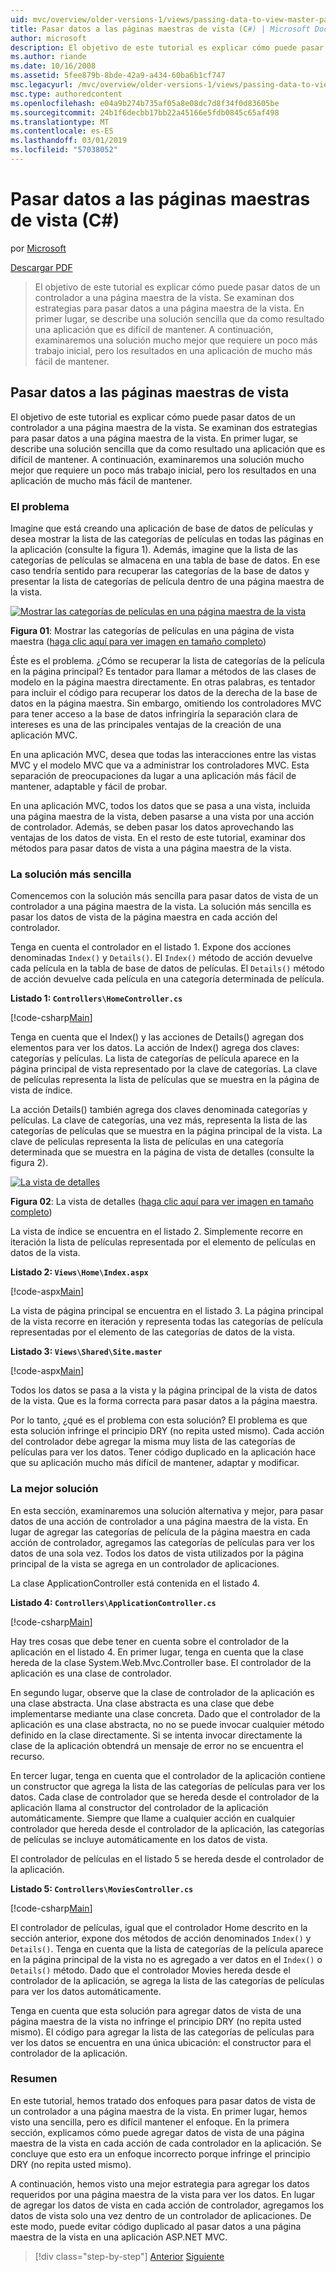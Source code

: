 ```yaml
---
uid: mvc/overview/older-versions-1/views/passing-data-to-view-master-pages-cs
title: Pasar datos a las páginas maestras de vista (C#) | Microsoft Docs
author: microsoft
description: El objetivo de este tutorial es explicar cómo puede pasar datos de un controlador a una página maestra de la vista. Se examinan dos estrategias para pasar datos a una vista m...
ms.author: riande
ms.date: 10/16/2008
ms.assetid: 5fee879b-8bde-42a9-a434-60ba6b1cf747
msc.legacyurl: /mvc/overview/older-versions-1/views/passing-data-to-view-master-pages-cs
msc.type: authoredcontent
ms.openlocfilehash: e04a9b274b735af05a8e08dc7d8f34f0d83605be
ms.sourcegitcommit: 24b1f6decbb17bb22a45166e5fdb0845c65af498
ms.translationtype: MT
ms.contentlocale: es-ES
ms.lasthandoff: 03/01/2019
ms.locfileid: "57038052"
---
```

<a name="passing-data-to-view-master-pages-c"></a>Pasar datos a las páginas maestras de vista (C#)
====================
por [Microsoft](https://github.com/microsoft)

[Descargar PDF](http://download.microsoft.com/download/e/f/3/ef3f2ff6-7424-48f7-bdaa-180ef64c3490/ASPNET_MVC_Tutorial_13_CS.pdf)

> El objetivo de este tutorial es explicar cómo puede pasar datos de un controlador a una página maestra de la vista. Se examinan dos estrategias para pasar datos a una página maestra de la vista. En primer lugar, se describe una solución sencilla que da como resultado una aplicación que es difícil de mantener. A continuación, examinaremos una solución mucho mejor que requiere un poco más trabajo inicial, pero los resultados en una aplicación de mucho más fácil de mantener.


## <a name="passing-data-to-view-master-pages"></a>Pasar datos a las páginas maestras de vista

El objetivo de este tutorial es explicar cómo puede pasar datos de un controlador a una página maestra de la vista. Se examinan dos estrategias para pasar datos a una página maestra de la vista. En primer lugar, se describe una solución sencilla que da como resultado una aplicación que es difícil de mantener. A continuación, examinaremos una solución mucho mejor que requiere un poco más trabajo inicial, pero los resultados en una aplicación de mucho más fácil de mantener.

### <a name="the-problem"></a>El problema

Imagine que está creando una aplicación de base de datos de películas y desea mostrar la lista de las categorías de películas en todas las páginas en la aplicación (consulte la figura 1). Además, imagine que la lista de las categorías de películas se almacena en una tabla de base de datos. En ese caso tendría sentido para recuperar las categorías de la base de datos y presentar la lista de categorías de película dentro de una página maestra de la vista.


[![Mostrar las categorías de películas en una página maestra de la vista](passing-data-to-view-master-pages-cs/_static/image2.png)](passing-data-to-view-master-pages-cs/_static/image1.png)

**Figura 01**: Mostrar las categorías de películas en una página de vista maestra ([haga clic aquí para ver imagen en tamaño completo](passing-data-to-view-master-pages-cs/_static/image3.png))


Éste es el problema. ¿Cómo se recuperar la lista de categorías de la película en la página principal? Es tentador para llamar a métodos de las clases de modelo en la página maestra directamente. En otras palabras, es tentador para incluir el código para recuperar los datos de la derecha de la base de datos en la página maestra. Sin embargo, omitiendo los controladores MVC para tener acceso a la base de datos infringiría la separación clara de intereses es una de las principales ventajas de la creación de una aplicación MVC.

En una aplicación MVC, desea que todas las interacciones entre las vistas MVC y el modelo MVC que va a administrar los controladores MVC. Esta separación de preocupaciones da lugar a una aplicación más fácil de mantener, adaptable y fácil de probar.

En una aplicación MVC, todos los datos que se pasa a una vista, incluida una página maestra de la vista, deben pasarse a una vista por una acción de controlador. Además, se deben pasar los datos aprovechando las ventajas de los datos de vista. En el resto de este tutorial, examinar dos métodos para pasar datos de vista a una página maestra de la vista.

### <a name="the-simple-solution"></a>La solución más sencilla

Comencemos con la solución más sencilla para pasar datos de vista de un controlador a una página maestra de la vista. La solución más sencilla es pasar los datos de vista de la página maestra en cada acción del controlador.

Tenga en cuenta el controlador en el listado 1. Expone dos acciones denominadas `Index()` y `Details()`. El `Index()` método de acción devuelve cada película en la tabla de base de datos de películas. El `Details()` método de acción devuelve cada película en una categoría determinada de película.

**Listado 1: `Controllers\HomeController.cs`**

[!code-csharp[Main](passing-data-to-view-master-pages-cs/samples/sample1.cs)]

Tenga en cuenta que el Index() y las acciones de Details() agregan dos elementos para ver los datos. La acción de Index() agrega dos claves: categorías y películas. La lista de categorías de película aparece en la página principal de vista representado por la clave de categorías. La clave de películas representa la lista de películas que se muestra en la página de vista de índice.

La acción Details() también agrega dos claves denominada categorías y películas. La clave de categorías, una vez más, representa la lista de las categorías de películas que se muestra en la página principal de la vista. La clave de películas representa la lista de películas en una categoría determinada que se muestra en la página de vista de detalles (consulte la figura 2).


[![La vista de detalles](passing-data-to-view-master-pages-cs/_static/image5.png)](passing-data-to-view-master-pages-cs/_static/image4.png)

**Figura 02**: La vista de detalles ([haga clic aquí para ver imagen en tamaño completo](passing-data-to-view-master-pages-cs/_static/image6.png))


La vista de índice se encuentra en el listado 2. Simplemente recorre en iteración la lista de películas representada por el elemento de películas en datos de la vista.

**Listado 2: `Views\Home\Index.aspx`**

[!code-aspx[Main](passing-data-to-view-master-pages-cs/samples/sample2.aspx)]

La vista de página principal se encuentra en el listado 3. La página principal de la vista recorre en iteración y representa todas las categorías de película representadas por el elemento de las categorías de datos de la vista.

**Listado 3: `Views\Shared\Site.master`**

[!code-aspx[Main](passing-data-to-view-master-pages-cs/samples/sample3.aspx)]

Todos los datos se pasa a la vista y la página principal de la vista de datos de la vista. Que es la forma correcta para pasar datos a la página maestra.

Por lo tanto, ¿qué es el problema con esta solución? El problema es que esta solución infringe el principio DRY (no repita usted mismo). Cada acción del controlador debe agregar la misma muy lista de las categorías de películas para ver los datos. Tener código duplicado en la aplicación hace que su aplicación mucho más difícil de mantener, adaptar y modificar.

### <a name="the-good-solution"></a>La mejor solución

En esta sección, examinaremos una solución alternativa y mejor, para pasar datos de una acción de controlador a una página maestra de la vista. En lugar de agregar las categorías de película de la página maestra en cada acción de controlador, agregamos las categorías de películas para ver los datos de una sola vez. Todos los datos de vista utilizados por la página principal de la vista se agrega en un controlador de aplicaciones.

La clase ApplicationController está contenida en el listado 4.

**Listado 4: `Controllers\ApplicationController.cs`**

[!code-csharp[Main](passing-data-to-view-master-pages-cs/samples/sample4.cs)]

Hay tres cosas que debe tener en cuenta sobre el controlador de la aplicación en el listado 4. En primer lugar, tenga en cuenta que la clase hereda de la clase System.Web.Mvc.Controller base. El controlador de la aplicación es una clase de controlador.

En segundo lugar, observe que la clase de controlador de la aplicación es una clase abstracta. Una clase abstracta es una clase que debe implementarse mediante una clase concreta. Dado que el controlador de la aplicación es una clase abstracta, no no se puede invocar cualquier método definido en la clase directamente. Si se intenta invocar directamente la clase de la aplicación obtendrá un mensaje de error no se encuentra el recurso.

En tercer lugar, tenga en cuenta que el controlador de la aplicación contiene un constructor que agrega la lista de las categorías de películas para ver los datos. Cada clase de controlador que se hereda desde el controlador de la aplicación llama al constructor del controlador de la aplicación automáticamente. Siempre que llame a cualquier acción en cualquier controlador que hereda desde el controlador de la aplicación, las categorías de películas se incluye automáticamente en los datos de vista.

El controlador de películas en el listado 5 se hereda desde el controlador de la aplicación.

**Listado 5: `Controllers\MoviesController.cs`**

[!code-csharp[Main](passing-data-to-view-master-pages-cs/samples/sample5.cs)]

El controlador de películas, igual que el controlador Home descrito en la sección anterior, expone dos métodos de acción denominados `Index()` y `Details()`. Tenga en cuenta que la lista de categorías de la película aparece en la página principal de la vista no es agregado a ver datos en el `Index()` o `Details()` método. Dado que el controlador Movies hereda desde el controlador de la aplicación, se agrega la lista de las categorías de películas para ver los datos automáticamente.

Tenga en cuenta que esta solución para agregar datos de vista de una página maestra de la vista no infringe el principio DRY (no repita usted mismo). El código para agregar la lista de las categorías de películas para ver los datos se encuentra en una única ubicación: el constructor para el controlador de la aplicación.

### <a name="summary"></a>Resumen

En este tutorial, hemos tratado dos enfoques para pasar datos de vista de un controlador a una página maestra de la vista. En primer lugar, hemos visto una sencilla, pero es difícil mantener el enfoque. En la primera sección, explicamos cómo puede agregar datos de vista de una página maestra de la vista en cada acción de cada controlador en la aplicación. Se concluye que esto era un enfoque incorrecto porque infringe el principio DRY (no repita usted mismo).

A continuación, hemos visto una mejor estrategia para agregar los datos requeridos por una página maestra de la vista para ver los datos. En lugar de agregar los datos de vista en cada acción de controlador, agregamos los datos de vista solo una vez dentro de un controlador de aplicaciones. De este modo, puede evitar código duplicado al pasar datos a una página maestra de la vista en una aplicación ASP.NET MVC.

> [!div class="step-by-step"]
> [Anterior](creating-page-layouts-with-view-master-pages-cs.md)
> [Siguiente](asp-net-mvc-views-overview-vb.md)
